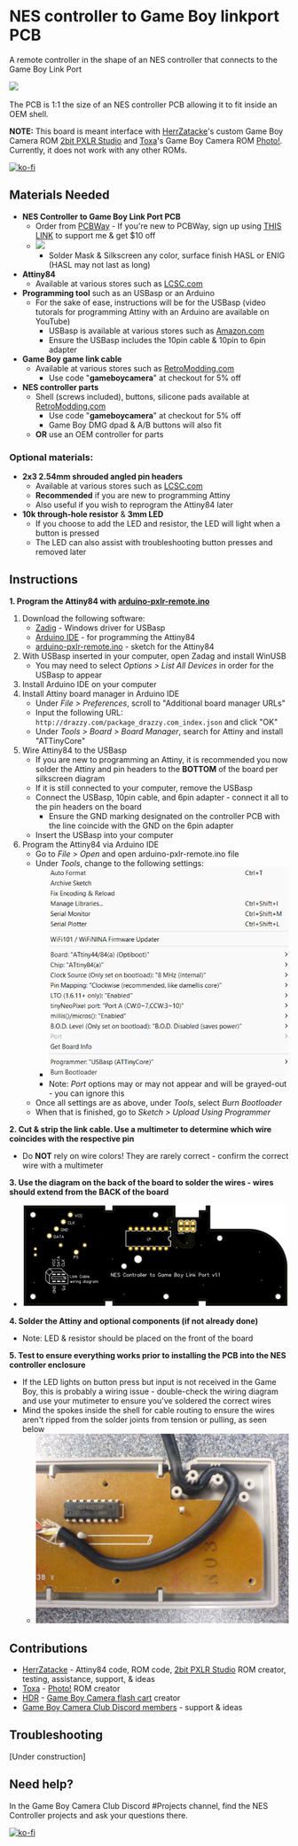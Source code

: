# NES controller to Game Boy linkport PCB

A remote controller in the shape of an NES controller that connects to the Game Boy Link Port

![](assets/inuse.GIF)

The PCB is 1:1 the size of an NES controller PCB allowing it to fit inside an OEM shell. 

**NOTE:** This board is meant interface with [HerrZatacke](https://github.com/HerrZatacke)'s custom Game Boy Camera ROM [2bit PXLR Studio](https://github.com/HerrZatacke/2bit-pxlr-studio) and [Toxa](https://github.com/untoxa)'s Game Boy Camera ROM [Photo!](https://github.com/untoxa/gb-photo). Currently, it does not work with any other ROMs.

[![ko-fi](https://ko-fi.com/img/githubbutton_sm.svg)](https://ko-fi.com/gameboycamera)

## Materials Needed
* **NES Controller to Game Boy Link Port PCB**
  - Order from [PCBWay](https://www.pcbway.com/project/shareproject/NES_Remote_to_Link_Port_73f81b90.html) - If you're new to PCBWay, sign up using [THIS LINK](https://pcbway.com/g/ff6yBp) to support me & get $10 off
  - [![](https://www.pcbway.com/project/img/images/frompcbway-1220.png)](https://pcbway.com/g/ff6yBp)
    - Solder Mask & Silkscreen any color, surface finish HASL or ENIG (HASL may not last as long)
* **Attiny84**
  - Available at various stores such as [LCSC.com](https://lcsc.com/product-detail/Microcontroller-Units-MCUs-MPUs-SOCs_Microchip-Tech-ATTINY84A-PU_C145560.html)
* **Programming tool** such as an USBasp or an Arduino
  - For the sake of ease, instructions will be for the USBasp (video tutorals for programming Attiny with an Arduino are available on YouTube)
    - USBasp is available at various stores such as [Amazon.com](https://www.amazon.com/Geekstory-Microcontroller-Programmer-Downloader-Adapter/dp/B07NZ59VK2/ref=sr_1_4?crid=3AIOYYUPERXR6&keywords=usbasp&qid=1667392056&qu=eyJxc2MiOiIzLjIyIiwicXNhIjoiMi43OSIsInFzcCI6IjIuODMifQ%3D%3D&sprefix=usbasp%2Caps%2C120&sr=8-4)
    - Ensure the USBasp includes the 10pin cable & 10pin to 6pin adapter
* **Game Boy game link cable**
  - Available at various stores such as [RetroModding.com](https://www.retromodding.com/collections/game-boy-pocket/products/gameboy-color-pocket-game-link-cable?ref=gameboycamera)
    - Use code "**gameboycamera**" at checkout for 5% off
* **NES controller parts**
  - Shell (screws included), buttons, silicone pads available at [RetroModding.com](https://www.retromodding.com/collections/nes?ref=gameboycamera)
    - Use code "**gameboycamera**" at checkout for 5% off
    - Game Boy DMG dpad & A/B buttons will also fit
  - **OR** use an OEM controller for parts

### Optional materials:
* **2x3 2.54mm shrouded angled pin headers**
  - Available at various stores such as [LCSC.com](https://lcsc.com/product-detail/Pin-Headers_DEALON-DZ254W-22-06-69_C2935935.html)
  - **Recommended** if you are new to programming Attiny
  - Also useful if you wish to reprogram the Attiny84 later
* **10k through-hole resistor** & **3mm LED**
  - If you choose to add the LED and resistor, the LED will light when a button is pressed
  - The LED can also assist with troubleshooting button presses and removed later

## Instructions

**1. Program the Attiny84 with [arduino-pxlr-remote.ino](sketch/arduino-pxlr-remote.ino)**
   1. Download the following software:
      - [Zadig](https://zadig.akeo.ie/) - Windows driver for USBasp
      - [Arduino IDE](https://www.arduino.cc/en/software) - for programming the Attiny84
      - [arduino-pxlr-remote.ino](sketch/arduino-pxlr-remote.ino) - sketch for the Attiny84
   2. With USBasp inserted in your computer, open Zadag and install WinUSB
      * You may need to select *Options > List All Devices* in order for the USBasp to appear
   3. Install Arduino IDE on your computer
   4. Install Attiny board manager in Arduino IDE
      - Under *File > Preferences*, scroll to "Additional board manager URLs"
      - Input the following URL: ``` http://drazzy.com/package_drazzy.com_index.json ``` and click "OK"
      - Under *Tools > Board > Board Manager*, search for Attiny and install "ATTinyCore"
   5. Wire Attiny84 to the USBasp
      - If you are new to programming an Attiny, it is recommended you now solder the Attiny and pin headers to the **BOTTOM** of the board per silkscreen diagram
      - If it is still connected to your computer, remove the USBasp
      - Connect the USBasp, 10pin cable, and 6pin adapter - connect it all to the pin headers on the board
        - Ensure the GND marking designated on the controller PCB with the line coincide with the GND on the 6pin adapter
      - Insert the USBasp into your computer
   6. Program the Attiny84 via Arduino IDE
      - Go to *File > Open* and open arduino-pxlr-remote.ino file
      - Under *Tools*, change to the following settings:
        - ![](assets/attinysettings.png)
        - Note: *Port* options may or may not appear and will be grayed-out - you can ignore this
      - Once all settings are as above, under *Tools*, select *Burn Bootloader*
      - When that is finished, go to *Sketch > Upload Using Programmer*

**2. Cut & strip the link cable. Use a multimeter to determine which wire coincides with the respective pin**
   - Do **NOT** rely on wire colors! They are rarely correct - confirm the correct wire with a multimeter

**3. Use the diagram on the back of the board to solder the wires - wires should extend from the BACK of the board**
   - ![](assets/pcbback.png)

**4. Solder the Attiny and optional components (if not already done)**
   - Note: LED & resistor should be placed on the front of the board

**5. Test to ensure everything works prior to installing the PCB into the NES controller enclosure**
   - If the LED lights on button press but input is not received in the Game Boy,  this is probably a wiring issue - double-check the wiring diagram and use your mutimeter to ensure you've soldered the correct wires 
   - Mind the spokes inside the shell for cable routing to ensure the wires aren't ripped from the solder joints from tension or pulling, as seen below
     - ![](assets/controllerwirerouting.JPG)

## Contributions
* [HerrZatacke](https://github.com/HerrZatacke) - Attiny84 code, ROM code, [2bit PXLR Studio](https://github.com/HerrZatacke/2bit-pxlr-studio) ROM creator, testing, assistance, support, & ideas
* [Toxa](https://github.com/untoxa) - [Photo!](https://github.com/untoxa/gb-photo) ROM creator
* [HDR](https://github.com/HDR) - [Game Boy Camera flash cart](https://github.com/HDR/Gameboy-Camera-Flashcart) creator
* [Game Boy Camera Club Discord members](https://discord.gg/C7WFJHG) - support & ideas

## Troubleshooting

[Under construction]

## Need help?
In the Game Boy Camera Club Discord #Projects channel, find the NES Controller projects and ask your questions there.

[![ko-fi](https://ko-fi.com/img/githubbutton_sm.svg)](https://ko-fi.com/gameboycamera)
